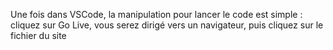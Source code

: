Une fois dans VSCode, la manipulation pour lancer le code est simple : cliquez sur Go Live, vous serez dirigé vers un navigateur, puis cliquez sur le fichier du site
